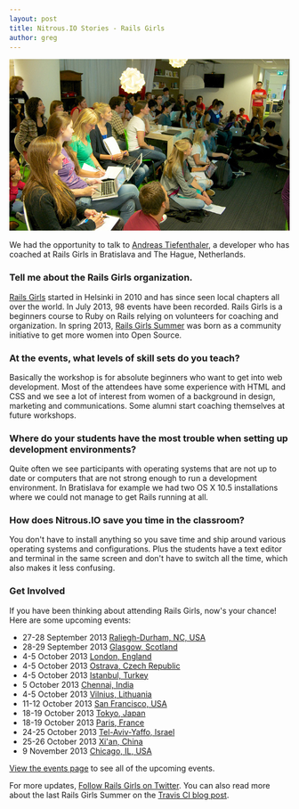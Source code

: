 ```yaml
---
layout: post
title: Nitrous.IO Stories - Rails Girls
author: greg
---
```


![Rails Girls Meetup](/images/rails-girls.jpg)

We had the opportunity to talk to [Andreas Tiefenthaler](https://twitter.com/pxlpnk), a developer who has coached at Rails Girls in Bratislava and The Hague, Netherlands.

### Tell me about the Rails Girls organization.

[Rails Girls](http://railsgirls.com/) started in Helsinki in 2010 and has since seen local chapters all over the world. In July 2013, 98 events have been recorded. Rails Girls is a beginners course to Ruby on Rails relying on volunteers for coaching and organization. In spring 2013, [Rails Girls Summer](http://railsgirlssummerofcode.org/) was born as a community initiative to get more women into Open Source.

### At the events, what levels of skill sets do you teach?

Basically the workshop is for absolute beginners who want to get into web development. Most of the attendees have some experience with HTML and CSS and we see a lot of interest from women of a background in design, marketing and communications. Some alumni start coaching themselves at future workshops.
<!--break-->
### Where do your students have the most trouble when setting up development environments?

Quite often we see participants with operating systems that are not up to date or computers that are not strong enough to run a development environment. In Bratislava for example we had two OS X 10.5 installations where we could not manage to get Rails running at all. 

### How does Nitrous.IO save you time in the classroom?

You don't have to install anything so you save time and ship around various operating systems and configurations. Plus the students have a text editor and terminal in the same screen and don't have to switch all the time, which also makes it less confusing.

### Get Involved

If you have been thinking about attending Rails Girls, now's your chance! Here are some upcoming events:

* 27-28 September 2013 [Raliegh-Durham, NC, USA](http://railsgirls.com/rdu.html)
* 28-29 September 2013 [Glasgow, Scotland](http://railsgirls.com/glasgow.html)
* 4-5 October 2013 [London, England](http://railsgirls.com/london)
* 4-5 October 2013 [Ostrava, Czech Republic](http://railsgirls.com/ostrava.html)
* 4-5 October 2013 [Istanbul, Turkey](http://railsgirls.com/istanbul.html)
* 5 October 2013 [Chennai, India](http://railsgirls.com/chennai.html)
* 4-5 October 2013 [Vilnius, Lithuania](http://railsgirls.com/vilnius)
* 11-12 October 2013 [San Francisco, USA](http://railsgirls.com/sanfrancisco.html)
* 18-19 October 2013 [Tokyo, Japan](http://railsgirls.com/tokyo.html)
* 18-19 October 2013 [Paris, France](http://railsgirls.com/paris.html)
* 24-25 October 2013 [Tel-Aviv-Yaffo, Israel](http://railsgirls.com/tel-aviv.html)
* 25-26 October 2013 [Xi'an, China](http://railsgirls.com/xian201310.html)
* 9 November 2013 [Chicago, IL, USA](http://railsgirls.com/chicago2013.html)

[View the events page](http://railsgirls.com/events) to see all of the upcoming events.

For more updates, [Follow Rails Girls on Twitter](https://twitter.com/railsgirls). You can also read more about the last Rails Girls Summer on the [Travis CI blog post](http://about.travis-ci.org/blog/2013-09-05-travis-and-rails-girls-summer-of-code/).
